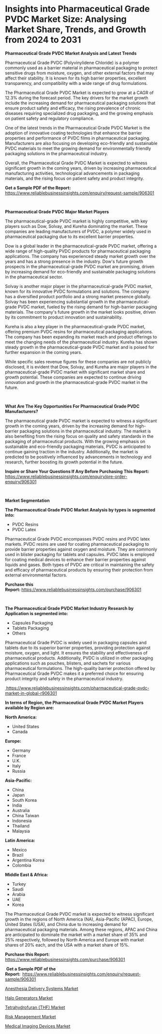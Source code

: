 <p><h1>Insights into Pharmaceutical Grade PVDC Market Size: Analysing Market Share, Trends, and Growth from 2024 to 2031</h1></p><p><strong>Pharmaceutical Grade PVDC Market Analysis and Latest Trends</strong></p>
<p><p>Pharmaceutical Grade PVDC (Polyvinylidene Chloride) is a polymer commonly used as a barrier material in pharmaceutical packaging to protect sensitive drugs from moisture, oxygen, and other external factors that may affect their stability. It is known for its high barrier properties, excellent transparency, and compatibility with a wide range of drug formulations.</p><p>The Pharmaceutical Grade PVDC Market is expected to grow at a CAGR of 12.3% during the forecast period. The key drivers for the market growth include the increasing demand for pharmaceutical packaging solutions that ensure product safety and efficacy, the rising prevalence of chronic diseases requiring specialized drug packaging, and the growing emphasis on patient safety and regulatory compliance.</p><p>One of the latest trends in the Pharmaceutical Grade PVDC Market is the adoption of innovative coating technologies that enhance the barrier properties and performance of PVDC films in pharmaceutical packaging. Manufacturers are also focusing on developing eco-friendly and sustainable PVDC materials to meet the growing demand for environmentally friendly packaging solutions in the pharmaceutical industry.</p><p>Overall, the Pharmaceutical Grade PVDC Market is expected to witness significant growth in the coming years, driven by increasing pharmaceutical manufacturing activities, technological advancements in packaging materials, and the rising focus on patient safety and product integrity.</p></p>
<p><strong>Get a Sample PDF of the Report:&nbsp;</strong> <a href="https://www.reliablebusinessinsights.com/enquiry/request-sample/906301">https://www.reliablebusinessinsights.com/enquiry/request-sample/906301</a></p>
<p>&nbsp;</p>
<p><strong>Pharmaceutical Grade PVDC Major Market Players</strong></p>
<p><p>The pharmaceutical-grade PVDC market is highly competitive, with key players such as Dow, Solvay, and Kureha dominating the market. These companies are leading manufacturers of PVDC, a polymer widely used in pharmaceutical packaging due to its excellent barrier properties.</p><p>Dow is a global leader in the pharmaceutical-grade PVDC market, offering a wide range of high-quality PVDC products for pharmaceutical packaging applications. The company has experienced steady market growth over the years and has a strong presence in the industry. Dow's future growth prospects in the pharmaceutical-grade PVDC market are promising, driven by increasing demand for eco-friendly and sustainable packaging solutions in the pharmaceutical sector.</p><p>Solvay is another major player in the pharmaceutical-grade PVDC market, known for its innovative PVDC formulations and solutions. The company has a diversified product portfolio and a strong market presence globally. Solvay has been experiencing substantial growth in the pharmaceutical-grade PVDC market, fueled by the rising demand for high-barrier packaging materials. The company's future growth in the market looks positive, driven by its commitment to product innovation and sustainability.</p><p>Kureha is also a key player in the pharmaceutical-grade PVDC market, offering premium PVDC resins for pharmaceutical packaging applications. The company has been expanding its market reach and product offerings to meet the changing needs of the pharmaceutical industry. Kureha has shown steady growth in the pharmaceutical-grade PVDC market and is poised for further expansion in the coming years.</p><p>While specific sales revenue figures for these companies are not publicly disclosed, it is evident that Dow, Solvay, and Kureha are major players in the pharmaceutical-grade PVDC market with significant market share and growth potential. These companies are expected to continue driving innovation and growth in the pharmaceutical-grade PVDC market in the future.</p></p>
<p>&nbsp;</p>
<p><strong>What Are The Key Opportunities For Pharmaceutical Grade PVDC Manufacturers?</strong></p>
<p><p>The pharmaceutical grade PVDC market is expected to witness a significant growth in the coming years, driven by the increasing demand for high-barrier packaging solutions in the pharmaceutical industry. The market is also benefiting from the rising focus on quality and safety standards in the packaging of pharmaceutical products. With the growing emphasis on sustainable and eco-friendly packaging materials, PVDC is anticipated to continue gaining traction in the industry. Additionally, the market is predicted to be positively influenced by advancements in technology and research, further boosting its growth potential in the future.</p></p>
<p><strong>Inquire or Share Your Questions If Any Before Purchasing This Report:</strong> <a href="https://www.reliablebusinessinsights.com/enquiry/pre-order-enquiry/906301">https://www.reliablebusinessinsights.com/enquiry/pre-order-enquiry/906301</a></p>
<p>&nbsp;</p>
<p><strong>Market Segmentation</strong></p>
<p><strong>The Pharmaceutical Grade PVDC Market Analysis by types is segmented into:</strong></p>
<p><ul><li>PVDC Resins</li><li>PVDC Latex</li></ul></p>
<p><p>Pharmaceutical Grade PVDC encompasses PVDC resins and PVDC latex markets. PVDC resins are used for coating pharmaceutical packaging to provide barrier properties against oxygen and moisture. They are commonly used in blister packaging for tablets and capsules. PVDC latex is employed for coating medical devices to enhance their barrier properties against liquids and gases. Both types of PVDC are critical in maintaining the safety and efficacy of pharmaceutical products by ensuring their protection from external environmental factors.</p></p>
<p><strong>Purchase this Report:&nbsp;</strong><a href="https://www.reliablebusinessinsights.com/purchase/906301">https://www.reliablebusinessinsights.com/purchase/906301</a></p>
<p>&nbsp;</p>
<p><strong>The Pharmaceutical Grade PVDC Market Industry Research by Application is segmented into:</strong></p>
<p><ul><li>Capsules Packaging</li><li>Tablets Packaging</li><li>Others</li></ul></p>
<p><p>Pharmaceutical Grade PVDC is widely used in packaging capsules and tablets due to its superior barrier properties, providing protection against moisture, oxygen, and light. It ensures the stability and effectiveness of pharmaceutical products. Additionally, PVDC is utilized in other packaging applications such as pouches, blisters, and sachets for various pharmaceutical formulations. The high-quality barrier protection offered by Pharmaceutical Grade PVDC makes it a preferred choice for ensuring product integrity and safety in the pharmaceutical industry.</p></p>
<p><a href="https://www.reliablebusinessinsights.com/pharmaceutical-grade-pvdc-market-in-global-r906301">&nbsp;https://www.reliablebusinessinsights.com/pharmaceutical-grade-pvdc-market-in-global-r906301</a></p>
<p><strong>In terms of Region, the Pharmaceutical Grade PVDC Market Players available by Region are:</strong></p>
<p>
    <p> <strong> North America: </strong>
        <ul>
            <li>United States</li>
            <li>Canada</li>
        </ul>
        </p> 
    <p> <strong> Europe: </strong>
        <ul>
            <li>Germany</li>
            <li>France</li>
            <li>U.K.</li>
            <li>Italy</li>
            <li>Russia</li>
        </ul>
        </p> 
    <p> <strong> Asia-Pacific: </strong>
        <ul>
            <li>China</li>
            <li>Japan</li>
            <li>South Korea</li>
            <li>India</li>
            <li>Australia</li>
            <li>China Taiwan</li>
            <li>Indonesia</li>
            <li>Thailand</li>
            <li>Malaysia</li>
        </ul>
        </p> 
    <p> <strong> Latin America: </strong>
        <ul>
            <li>Mexico</li>
            <li>Brazil</li>
            <li>Argentina Korea</li>
            <li>Colombia</li>
        </ul>
        </p> 
    <p> <strong> Middle East & Africa: </strong>
        <ul>
            <li>Turkey</li>
            <li>Saudi</li>
            <li>Arabia</li>
            <li>UAE</li>
            <li>Korea</li>
        </ul>
    </p>
    </p>
<p><p>The Pharmaceutical Grade PVDC market is expected to witness significant growth in the regions of North America (NA), Asia-Pacific (APAC), Europe, United States (USA), and China due to increasing demand for pharmaceutical packaging materials. Among these regions, APAC and China are anticipated to dominate the market with a market share of 35% and 25% respectively, followed by North America and Europe with market shares of 20% each, and the USA with a market share of 15%.</p></p>
<p><strong>Purchase this Report: </strong><a href="https://www.reliablebusinessinsights.com/purchase/906301">https://www.reliablebusinessinsights.com/purchase/906301</a></p>
<p>&nbsp;<strong>Get a Sample PDF of the Report:&nbsp;&nbsp;</strong><a href="https://www.reliablebusinessinsights.com/enquiry/request-sample/906301">https://www.reliablebusinessinsights.com/enquiry/request-sample/906301</a></p>
<p><strong></strong></p>
<p><p><a href="https://medium.com/@connor.marshall794/anesthesia-delivery-systems-market-size-share-competitive-landscape-and-trend-analysis-report-by-fa56cefc8fed">Anesthesia Delivery Systems Market</a></p><p><a href="https://medium.com/@carlahoustonh51/global-halo-generators-industry-research-report-competitive-landscape-market-size-regional-3e217e51cee5">Halo Generators Market</a></p><p><a href="https://issuu.com/reportprime-2/docs/tetrahydrofuran-thf-market-size-203_f77cce349b48c6">Tetrahydrofuran (THF) Market</a></p><p><a href="https://medium.com/@colin.burgess8756/risk-management-industry-sector-new-technologies-and-market-impact-forecasted-for-period-from-2024-8e36984206c2">Risk Management Market</a></p><p><a href="https://medium.com/@dereodrews76856/medical-imaging-devices-industry-sector-new-technologies-and-market-impact-forecasted-for-period-b0cfe8ff7021">Medical Imaging Devices Market</a></p></p>